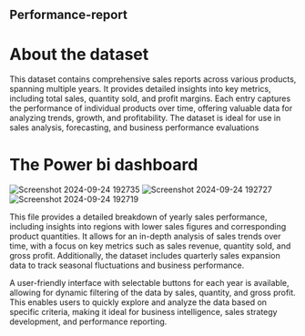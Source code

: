 ## Performance-report

# About the dataset 

This dataset contains comprehensive sales reports across various products, spanning multiple years. It provides detailed insights into key metrics, including total sales, quantity sold, and profit margins.
Each entry captures the performance of individual products over time, offering valuable data for analyzing trends, growth, and profitability. The dataset is ideal for use in sales analysis, forecasting, and
business performance evaluations

# The Power bi dashboard 

![Screenshot 2024-09-24 192735](https://github.com/user-attachments/assets/f3e231b1-44e5-4712-8532-409c53de7708)
![Screenshot 2024-09-24 192727](https://github.com/user-attachments/assets/e0ced77d-62ee-40fd-b48e-3f80695b57b6)
![Screenshot 2024-09-24 192719](https://github.com/user-attachments/assets/83d7c108-276f-4d4a-b7b4-4d5baa5e5282)

This file provides a detailed breakdown of yearly sales performance, including insights into regions with lower sales figures and corresponding product quantities. It allows for an in-depth analysis of sales trends over time, with a focus on key metrics such as sales revenue, quantity sold, and gross profit. Additionally, the dataset includes quarterly sales expansion data to track seasonal fluctuations and business performance.

A user-friendly interface with selectable buttons for each year is available, allowing for dynamic filtering of the data by sales, quantity, and gross profit. This enables users to quickly explore and analyze the data based on specific criteria, making it ideal for business intelligence, sales strategy development, and performance reporting.
